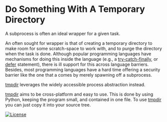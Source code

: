# Do Something With A Temporary Directory

A subprocess is often an ideal wrapper for a given task.

An often sought for wrapper is that of creating a temporary directory to make
room for some scratch-space to work with, and to purge the directory when the
task is done. Although popular programming languages have mechanisms for doing
this inside the language (e.g., a
[try-catch-finally](https://en.wikipedia.org/w/index.php?title=Exception_handling_syntax&oldid=736583603),
or
[defer](https://web.archive.org/web/20160419202839/http://blog.golang.org/defer-panic-and-recover)
statement), there is ill support for this across language barriers. Besides,
most programming languages have a hard time offering a security barrier like
the one that a comes by merely spawning off a subprocess.

[tmpdir](tmpdir) leverages the widely accessible process abstraction instead.

[tmpdir](tmpdir) aims to be cross-platform and easy to use. This is done by
using Python, keeping the program small, and contained in one file. To use
[tmpdir](tmpdir) you can just copy it into your source tree.

[![License](https://img.shields.io/badge/license-MIT-blue.svg)](https://github.com/oleks/tmpdir/blob/master/tmpdir)
